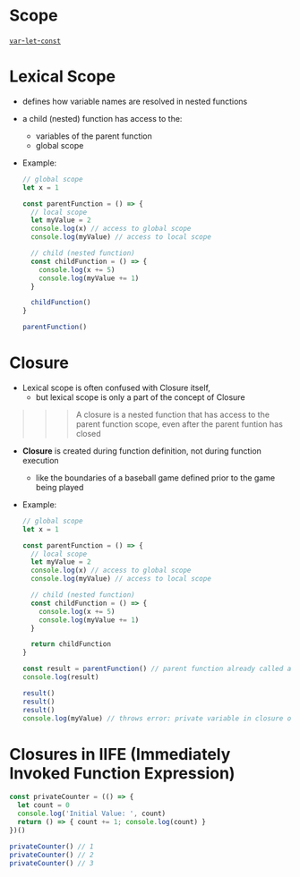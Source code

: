 # Scope

[`var`-`let`-`const`](https://youtu.be/_E96W6ivHng)

# Lexical Scope

- defines how variable names are resolved in nested functions

- a child (nested) function has access to the:
  - variables of the parent function
  - global scope

- Example: 
  ```javascript
  // global scope
  let x = 1
  
  const parentFunction = () => {
    // local scope
    let myValue = 2
    console.log(x) // access to global scope
    console.log(myValue) // access to local scope
  
    // child (nested function)
    const childFunction = () => {
      console.log(x += 5)
      console.log(myValue += 1)
    }
  
    childFunction()
  }
  
  parentFunction()
  ```

# Closure

- Lexical scope is often confused with Closure itself,
  - but lexical scope is only a part of the concept of Closure

>>> A closure is a nested function that has access to the parent function scope, even after the parent funtion has closed

- **Closure** is created during function definition, not during function execution
  - like the boundaries of a baseball game defined prior to the game being played

- Example:
  ```javascript
  // global scope
  let x = 1
  
  const parentFunction = () => {
    // local scope
    let myValue = 2
    console.log(x) // access to global scope
    console.log(myValue) // access to local scope
  
    // child (nested function)
    const childFunction = () => {
      console.log(x += 5)
      console.log(myValue += 1)
    }
  
    return childFunction
  }
  
  const result = parentFunction() // parent function already called and closed
  console.log(result)
  
  result()
  result()
  result()
  console.log(myValue) // throws error: private variable in closure of childFunctionB
  ```

# Closures in IIFE (Immediately Invoked Function Expression)

```javascript
const privateCounter = (() => {
  let count = 0
  console.log('Initial Value: ', count)
  return () => { count += 1; console.log(count) }
})()

privateCounter() // 1
privateCounter() // 2
privateCounter() // 3
```


